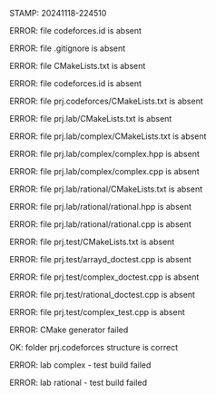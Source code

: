 STAMP: 20241118-224510
ERROR: file codeforces.id is absent
ERROR: file .gitignore is absent
ERROR: file CMakeLists.txt is absent
ERROR: file codeforces.id is absent
ERROR: file prj.codeforces/CMakeLists.txt is absent
ERROR: file prj.lab/CMakeLists.txt is absent
ERROR: file prj.lab/complex/CMakeLists.txt is absent
ERROR: file prj.lab/complex/complex.hpp is absent
ERROR: file prj.lab/complex/complex.cpp is absent
ERROR: file prj.lab/rational/CMakeLists.txt is absent
ERROR: file prj.lab/rational/rational.hpp is absent
ERROR: file prj.lab/rational/rational.cpp is absent
ERROR: file prj.test/CMakeLists.txt is absent
ERROR: file prj.test/arrayd_doctest.cpp is absent
ERROR: file prj.test/complex_doctest.cpp is absent
ERROR: file prj.test/rational_doctest.cpp is absent
ERROR: file prj.test/complex_test.cpp is absent
ERROR: CMake generator failed
OK: folder prj.codeforces structure is correct
ERROR: lab complex - test build failed
ERROR: lab rational - test build failed
